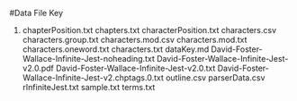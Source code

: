 #Data File Key

1. chapterPosition.txt 
chapters.txt
characterPosition.txt
characters.csv
characters.group.txt
characters.mod.csv
characters.mod.txt
characters.oneword.txt
characters.txt
dataKey.md
David-Foster-Wallace-Infinite-Jest-noheading.txt
David-Foster-Wallace-Infinite-Jest-v2.0.pdf
David-Foster-Wallace-Infinite-Jest-v2.0.txt
David-Foster-Wallace-Infinite-Jest-v2.chptags.0.txt
outline.csv
parserData.csv
rInfiniteJest.txt
sample.txt
terms.txt

